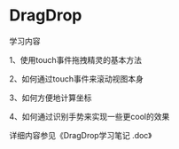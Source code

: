 DragDrop
=============
学习内容

1、使用touch事件拖拽精灵的基本方法

2、如何通过touch事件来滚动视图本身

3、如何方便地计算坐标

4、如何通过识别手势来实现一些更cool的效果

详细内容参见《DragDrop学习笔记 .doc》